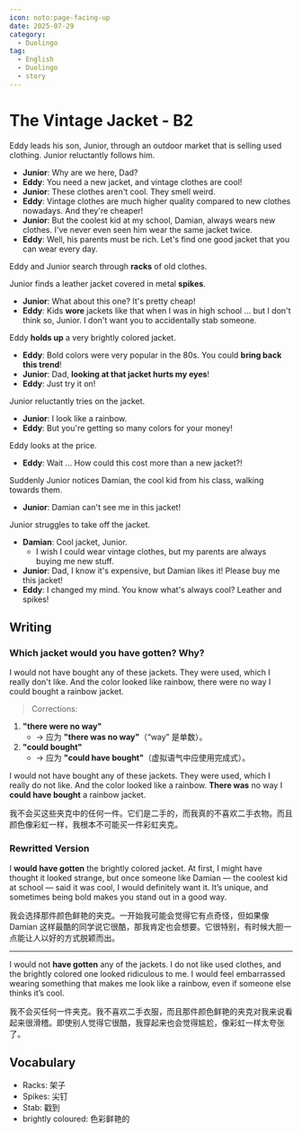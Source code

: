```yaml
---
icon: noto:page-facing-up
date: 2025-07-29
category:
  - Duolingo
tag:
  - English
  - Duolingo
  - story
---
```


# The Vintage Jacket - B2

Eddy leads his son, Junior, through an outdoor market that is selling used clothing. Junior reluctantly follows him.

- **Junior**: Why are we here, Dad?
- **Eddy**: You need a new jacket, and vintage clothes are cool!
- **Junior**: These clothes aren't cool. They smell weird.
- **Eddy**: Vintage clothes are much higher quality compared to new clothes nowadays. And they're cheaper!
- **Junior**: But the coolest kid at my school, Damian, always wears new clothes. I've never even seen him wear the same jacket twice.
- **Eddy**: Well, his parents must be rich. Let's find one good jacket that you can wear every day.

Eddy and Junior search through **racks** of old clothes.

Junior finds a leather jacket covered in metal **spikes**.

- **Junior**: What about this one? It's pretty cheap!
- **Eddy**: Kids **wore** jackets like that when I was in high school ... but I don't think so, Junior. I don't want you to accidentally stab someone.

Eddy **holds up** a very brightly colored jacket.

- **Eddy**: Bold colors were very popular in the 80s. You could **bring back this trend**!
- **Junior**: Dad, **looking at that jacket hurts my eyes**!
- **Eddy**: Just try it on!

Junior reluctantly tries on the jacket.

- **Junior**: I look like a rainbow.
- **Eddy**: But you're getting so many colors for your money!

Eddy looks at the price.

- **Eddy**: Wait ... How could this cost more than a new jacket?!

Suddenly Junior notices Damian, the cool kid from his class, walking towards them.

- **Junior**: Damian can't see me in this jacket!

Junior struggles to take off the jacket.

- **Damian**: Cool jacket, Junior.
  - I wish I could wear vintage clothes, but my parents are always buying me new stuff.
- **Junior**: Dad, I know it's expensive, but Damian likes it! Please buy me this jacket!
- **Eddy**: I changed my mind. You know what's always cool? Leather and spikes!

## Writing

### Which jacket would you have gotten? Why?

I would not have bought any of these jackets. They were used, which I really don't like. And the color looked like rainbow, there were no way I could bought a rainbow jacket.

> Corrections:

1. **"there were no way"**
   - → 应为 **"there was no way"**（“way” 是单数）。
2. **"could bought"**
   - → 应为 **"could have bought"**（虚拟语气中应使用完成式）。

I would not have bought any of these jackets. They were used, which I really do not like. And the color looked like a rainbow. **There was** no way I **could have bought** a rainbow jacket.

我不会买这些夹克中的任何一件。它们是二手的，而我真的不喜欢二手衣物。而且颜色像彩虹一样，我根本不可能买一件彩虹夹克。

### Rewritted Version

I **would have gotten** the brightly colored jacket. At first, I might have thought it looked strange, but once someone like Damian — the coolest kid at school — said it was cool, I would definitely want it. It’s unique, and sometimes being bold makes you stand out in a good way.

我会选择那件颜色鲜艳的夹克。一开始我可能会觉得它有点奇怪，但如果像 Damian 这样最酷的同学说它很酷，那我肯定也会想要。它很特别，有时候大胆一点能让人以好的方式脱颖而出。

---

I would not **have gotten** any of the jackets. I do not like used clothes, and the brightly colored one looked ridiculous to me. I would feel embarrassed wearing something that makes me look like a rainbow, even if someone else thinks it’s cool.

我不会买任何一件夹克。我不喜欢二手衣服，而且那件颜色鲜艳的夹克对我来说看起来很滑稽。即使别人觉得它很酷，我穿起来也会觉得尴尬，像彩虹一样太夸张了。

## Vocabulary

- Racks: 架子
- Spikes: 尖钉
- Stab: 戳到
- brightly coloured: 色彩鲜艳的
